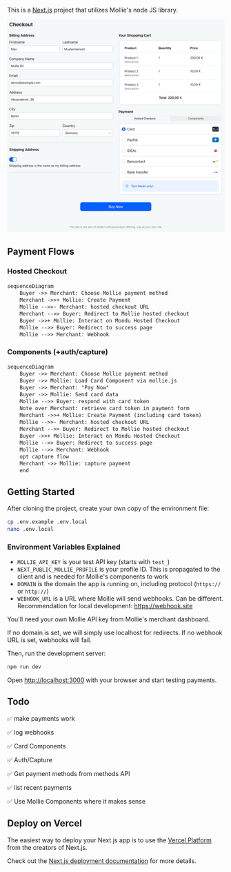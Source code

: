 This is a [Next.js](https://nextjs.org/) project that utilizes Mollie's node JS library.

![Mollie Demo App](/.github/assets/mollie-next.png 'Mollie Demo App')

## Payment Flows

### Hosted Checkout

```mermaid
sequenceDiagram
    Buyer ->> Merchant: Choose Mollie payment method
    Merchant ->>+ Mollie: Create Payment
    Mollie -->>- Merchant: hosted checkout URL
    Merchant -->> Buyer: Redirect to Mollie hosted checkout
    Buyer ->>+ Mollie: Interact on Mondu Hosted Checkout
    Mollie -->> Buyer: Redirect to success page
    Mollie -->> Merchant: Webhook

```

### Components (+auth/capture)

```mermaid
sequenceDiagram
    Buyer ->> Merchant: Choose Mollie payment method
    Buyer ->> Mollie: Load Card Component via mollie.js
    Buyer ->> Merchant: "Pay Now"
    Buyer ->> Mollie: Send card data
    Mollie -->> Buyer: respond with card token
    Note over Merchant: retrieve card token in payment form
    Merchant ->>+ Mollie: Create Payment (including card token)
    Mollie -->>- Merchant: hosted checkout URL
    Merchant -->> Buyer: Redirect to Mollie hosted checkout
    Buyer ->>+ Mollie: Interact on Mondu Hosted Checkout
    Mollie -->> Buyer: Redirect to success page
    Mollie -->> Merchant: Webhook
    opt capture flow
    Merchant ->> Mollie: capture payment
    end
```

## Getting Started

After cloning the project, create your own copy of the environment file:

```bash
cp .env.example .env.local
nano .env.local
```

### Environment Variables Explained

-   `MOLLIE_API_KEY` is your test API key (starts with `test_`)
-   `NEXT_PUBLIC_MOLLIE_PROFILE` is your profile ID. This is propagated to the client and is needed for Mollie's components to work
-   `DOMAIN` is the domain the app is running on, including protocol (`https://` or `http://`)
-   `WEBHOOK_URL` is a URL where Mollie will send webhooks. Can be different. Recommendation for local development: https://webhook.site

You'll need your own Mollie API key from Mollie's merchant dashboard.

If no domain is set, we will simply use localhost for redirects. If no webhook URL is set, webhooks will fail.

Then, run the development server:

```bash
npm run dev
```

Open [http://localhost:3000](http://localhost:3000) with your browser and start testing payments.

## Todo

✅ make payments work

✅ log webhooks

✅ Card Components

✅ Auth/Capture

✅ Get payment methods from methods API

✅ list recent payments

✅ Use Mollie Components where it makes sense

## Deploy on Vercel

The easiest way to deploy your Next.js app is to use the [Vercel Platform](https://vercel.com/new?utm_medium=default-template&filter=next.js&utm_source=create-next-app&utm_campaign=create-next-app-readme) from the creators of Next.js.

Check out the [Next.js deployment documentation](https://nextjs.org/docs/deployment) for more details.
